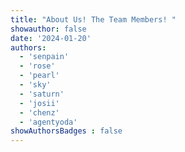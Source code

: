 ```yaml
---
title: "About Us! The Team Members! "
showauthor: false
date: '2024-01-20'
authors:
  - 'senpain'
  - 'rose'
  - 'pearl'
  - 'sky'
  - 'saturn'
  - 'josii'
  - 'chenz'
  - 'agentyoda'
showAuthorsBadges : false 
---
```

